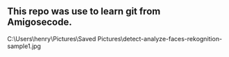 # 
## This repo was use to learn git from Amigosecode.

C:\Users\henry\Pictures\Saved Pictures\detect-analyze-faces-rekognition-sample1.jpg
